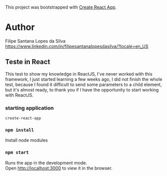 This project was bootstrapped with [Create React App](https://github.com/facebookincubator/create-react-app).

# Author
Filipe Santana Lopes da Silva
https://www.linkedin.com/in/filipesantanalopesdasilva/?locale=en_US

## Teste in React
This test to show my knowledge in ReactJS, I've never worked with this framework, I just started learning a few weeks ago, I did not finish the whole test, because I found it difficult to send some parameters to a child element, but it's almost ready, to thank you if I have the opportunity to start working with ReactJS.

### starting application
`create-react-app`

### `npm install`
Install node modules

### `npm start`

Runs the app in the development mode.<br>
Open [http://localhost:3000](http://localhost:3000) to view it in the browser.
